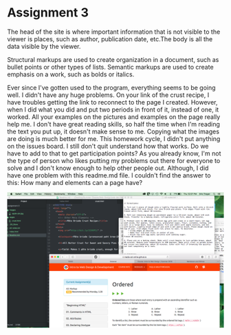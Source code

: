 # Assignment 3
The head of the site is where important information that is not visible to the viewer is places, such as author, publication date, etc.The body is all the data visible by the viewer.

Structural markups are used to create organization in a document, such as bullet points or other types of lists. Semantic markups are used to create emphasis on a work, such as bolds or italics.

Ever since I've gotten used to the program, everything seems to be going well. I didn't have any huge problems. On your link of the crust recipe, I have troubles getting the link to reconnect to the page I created. However, when I did what you did and put two periods in front of it, instead of one, it worked. All your examples on the pictures and examples on the page really help me. I don't have great reading skills, so half the time when I'm reading the text you put up, it doesn't make sense to me. Copying what the images are doing is much better for me. This homework cycle, I didn't put anything on the issues board. I still don't quit understand how that works. Do we have to add to that to get participation points? As you already know, I'm not the type of person who likes putting my problems out there for everyone to solve and I don't know enough to help other people out.
Although, I did have one problem with this readme.md file. I couldn't find the answer to this: How many <head> and <body> elements can a page have? 

![Image of Desktop](./screenshot.png)

